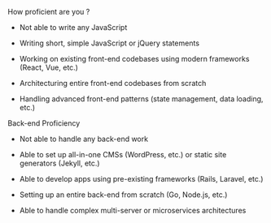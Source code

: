 <!-- JavaScript Proficiency -->
How proficient are you ?

 - Not able to write any JavaScript

 - Writing short, simple JavaScript or jQuery statements

  - Working on existing front-end codebases using modern frameworks (React, Vue, etc.)

  - Architecturing entire front-end codebases from scratch

  - Handling advanced front-end patterns (state management, data loading, etc.)


  Back-end Proficiency

- Not able to handle any back-end work

- Able to set up all-in-one CMSs (WordPress, etc.) or static site generators (Jekyll, etc.)

- Able to develop apps using pre-existing frameworks (Rails, Laravel, etc.)

- Setting up an entire back-end from scratch (Go, Node.js, etc.)

- Able to handle complex multi-server or microservices architectures